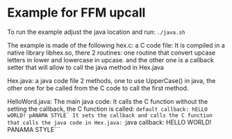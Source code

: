 # Example for FFM upcall

To run the example adjust the java location and run:
```./java.sh```

The example is made of the following
hex.c: a C code file:
It is compiled in a native library libhex.so, there 2 routines:
one routine that convert upcase letters in lower and lowercase in upcase.
and the other one is a callback setter that will allow to call the java method in Hex.java

Hex.java: a java code file
2 methods, one to use UpperCase() in java, the other one for be called from the C code to call the first method.

HelloWord.java:
The main java code:
It calls the C function without the setting the callback, the C function is called:
```default callback: hELLO wORLD! pANAMA STYLE`
It sets the callback and calls the C function that calls the java code in Hex.java:
```java callback: HELLO WORLD! PANAMA STYLE```

